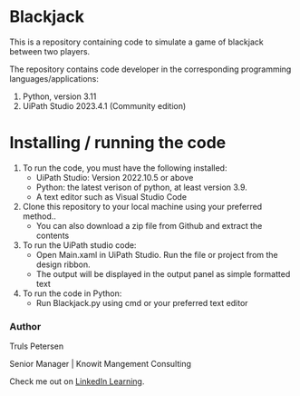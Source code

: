 # Blackjack

This is a repository containing code to simulate a game of blackjack between two players. 

The repository contains code developer in the corresponding programming languages/applications:
1. Python, version 3.11
2. UiPath Studio 2023.4.1 (Community edition)

# Installing / running the code

1. To run the code, you must have the following installed:
    - UiPath Studio: Version 2022.10.5 or above
    - Python: the latest verison of python, at least version 3.9.
    - A text editor such as Visual Studio Code
2. Clone this repository to your local machine using your preferred method..
    - You can also download a zip file from Github and extract the contents
3. To run the UiPath studio code:
    - Open Main.xaml in UiPath Studio. Run the file or project from the design ribbon.
    - The output will be displayed in the output panel as simple formatted text
4. To run the code in Python: 
    - Run Blackjack.py using cmd or your preferred text editor

### Author

Truls Petersen
                            
Senior Manager | Knowit Mangement Consulting                        

Check me out on [LinkedIn Learning](https://www.linkedin.com/in/truls-petersen/).

